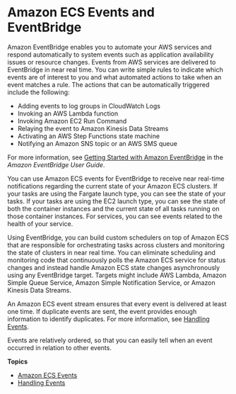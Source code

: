 # Amazon ECS Events and EventBridge<a name="cloudwatch_event_stream"></a>

Amazon EventBridge enables you to automate your AWS services and respond automatically to system events such as application availability issues or resource changes\. Events from AWS services are delivered to EventBridge in near real time\. You can write simple rules to indicate which events are of interest to you and what automated actions to take when an event matches a rule\. The actions that can be automatically triggered include the following:
+ Adding events to log groups in CloudWatch Logs
+ Invoking an AWS Lambda function
+ Invoking Amazon EC2 Run Command
+ Relaying the event to Amazon Kinesis Data Streams
+ Activating an AWS Step Functions state machine
+ Notifying an Amazon SNS topic or an AWS SMS queue

For more information, see [Getting Started with Amazon EventBridge](https://docs.aws.amazon.com/eventbridge/latest/userguide/eventbridge-getting-set-up.html) in the *Amazon EventBridge User Guide*\.

You can use Amazon ECS events for EventBridge to receive near real\-time notifications regarding the current state of your Amazon ECS clusters\. If your tasks are using the Fargate launch type, you can see the state of your tasks\. If your tasks are using the EC2 launch type, you can see the state of both the container instances and the current state of all tasks running on those container instances\. For services, you can see events related to the health of your service\.

Using EventBridge, you can build custom schedulers on top of Amazon ECS that are responsible for orchestrating tasks across clusters and monitoring the state of clusters in near real time\. You can eliminate scheduling and monitoring code that continuously polls the Amazon ECS service for status changes and instead handle Amazon ECS state changes asynchronously using any EventBridge target\. Targets might include AWS Lambda, Amazon Simple Queue Service, Amazon Simple Notification Service, or Amazon Kinesis Data Streams\.

An Amazon ECS event stream ensures that every event is delivered at least one time\. If duplicate events are sent, the event provides enough information to identify duplicates\. For more information, see [Handling Events](ecs_cwet_handling.md)\.

Events are relatively ordered, so that you can easily tell when an event occurred in relation to other events\.

**Topics**
+ [Amazon ECS Events](ecs_cwe_events.md)
+ [Handling Events](ecs_cwet_handling.md)